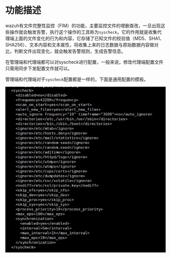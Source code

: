 # 功能描述

wazuh有文件完整性监控（FIM）的功能，主要监控文件的增删查改，一旦出现这些操作就会触发告警，执行这个操作的工具称为`syscheck`。它的作用就是收集代理端上面的文件变化的行为和内容，它存储了已知文件的校验值（MD5、SHA1、SHA256）、文本内容和文本属性，将收集上来的日志数据与原始数据内容做对比，判断文件出现变化，就会触发告警规则，生成告警信息。 

在管理端和代理端都可以对syscheck进行配置，一般来说，修改代理端配置文件只需用同步下发配置文件就可以。

管理端和代理端对于`syscheck`配置都是一样的，下面是通用配置的模板。

![](../../.gitbook/assets/image%20%28112%29.png)

